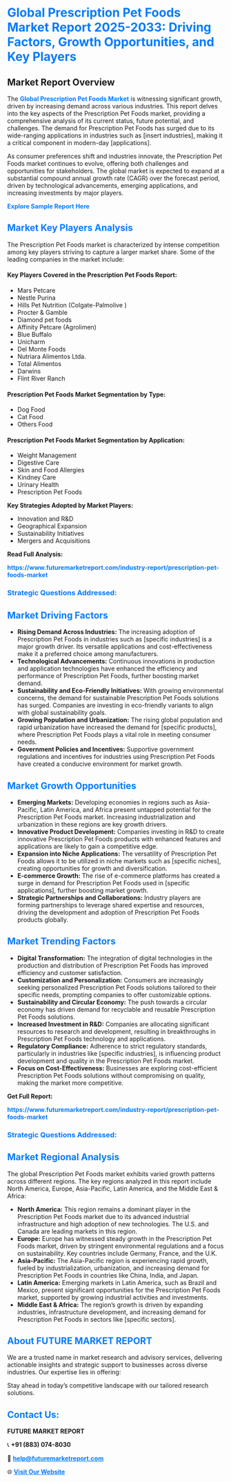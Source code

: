 <h1 style="color: #007BFF;">Global Prescription Pet Foods Market Report 2025-2033: Driving Factors, Growth Opportunities, and Key Players</h1>

<section id="overview">
<h2>Market Report Overview</h2>
<p>The <a href="https://www.futuremarketreport.com/industry-report/prescription-pet-foods-market" style="color: #007BFF; text-decoration: none;"><strong>Global Prescription Pet Foods Market</strong></a> is witnessing significant growth, driven by increasing demand across various industries. This report delves into the key aspects of the Prescription Pet Foods market, providing a comprehensive analysis of its current status, future potential, and challenges. The demand for Prescription Pet Foods has surged due to its wide-ranging applications in industries such as [insert industries], making it a critical component in modern-day [applications].</p>
<p>As consumer preferences shift and industries innovate, the Prescription Pet Foods market continues to evolve, offering both challenges and opportunities for stakeholders. The global market is expected to expand at a substantial compound annual growth rate (CAGR) over the forecast period, driven by technological advancements, emerging applications, and increasing investments by major players.</p>
</section>

<section id="overview">
<p><a href="https://www.futuremarketreport.com/request-sample/reportId=111287" style="color: #007BFF; text-decoration: none;"><strong>Explore Sample Report Here</strong></a></p>
</section>

<section id="key-players">
<h2 style="color: #007BFF;">Market Key Players Analysis</h2>
<p>The Prescription Pet Foods market is characterized by intense competition among key players striving to capture a larger market share. Some of the leading companies in the market include:</p>
<h4>Key Players Covered in the Prescription Pet Foods Report:</h4>
<ul><li>Mars Petcare</li><li>Nestle Purina</li><li>Hills Pet Nutrition (Colgate-Palmolive )</li><li>Procter &amp; Gamble</li><li>Diamond pet foods</li><li>Affinity Petcare (Agrolimen)</li><li>Blue Buffalo</li><li>Unicharm</li><li>Del Monte Foods</li><li>Nutriara Alimentos Ltda.</li><li>Total Alimentos</li><li>Darwins</li><li>Flint River Ranch</li></ul>
<h4>Prescription Pet Foods Market Segmentation by Type:</h4>
<ul><li>Dog Food</li><li>Cat Food</li><li>Others Food</li></ul>

<h4>Prescription Pet Foods Market Segmentation by Application:</h4>
<ul><li>Weight Management</li><li>Digestive Care</li><li>Skin and Food Allergies</li><li>Kindney Care</li><li>Urinary Health</li><li>Prescription Pet Foods</li></ul>
<p><strong>Key Strategies Adopted by Market Players:</strong></p>
<ul>
<li>Innovation and R&D</li>
<li>Geographical Expansion</li>
<li>Sustainability Initiatives</li>
<li>Mergers and Acquisitions</li>
</ul>
</section>

<section>
<p><strong>Read Full Analysis: </strong></p><a href="https://www.futuremarketreport.com/industry-report/prescription-pet-foods-market" style="color: #007BFF; text-decoration: none;"><strong>https://www.futuremarketreport.com/industry-report/prescription-pet-foods-market</strong></a>
<h3 style="color: #007BFF;">Strategic Questions Addressed:</h3>
</section>

<section id="driving-factors">
<h2 style="color: #007BFF;">Market Driving Factors</h2>
<ul>
<li><strong>Rising Demand Across Industries:</strong> The increasing adoption of Prescription Pet Foods in industries such as [specific industries] is a major growth driver. Its versatile applications and cost-effectiveness make it a preferred choice among manufacturers.</li>
<li><strong>Technological Advancements:</strong> Continuous innovations in production and application technologies have enhanced the efficiency and performance of Prescription Pet Foods, further boosting market demand.</li>
<li><strong>Sustainability and Eco-Friendly Initiatives:</strong> With growing environmental concerns, the demand for sustainable Prescription Pet Foods solutions has surged. Companies are investing in eco-friendly variants to align with global sustainability goals.</li>
<li><strong>Growing Population and Urbanization:</strong> The rising global population and rapid urbanization have increased the demand for [specific products], where Prescription Pet Foods plays a vital role in meeting consumer needs.</li>
<li><strong>Government Policies and Incentives:</strong> Supportive government regulations and incentives for industries using Prescription Pet Foods have created a conducive environment for market growth.</li>
</ul>
</section>

<section id="growth-opportunities">
<h2 style="color: #007BFF;">Market Growth Opportunities</h2>
<ul>
<li><strong>Emerging Markets:</strong> Developing economies in regions such as Asia-Pacific, Latin America, and Africa present untapped potential for the Prescription Pet Foods market. Increasing industrialization and urbanization in these regions are key growth drivers.</li>
<li><strong>Innovative Product Development:</strong> Companies investing in R&D to create innovative Prescription Pet Foods products with enhanced features and applications are likely to gain a competitive edge.</li>
<li><strong>Expansion into Niche Applications:</strong> The versatility of Prescription Pet Foods allows it to be utilized in niche markets such as [specific niches], creating opportunities for growth and diversification.</li>
<li><strong>E-commerce Growth:</strong> The rise of e-commerce platforms has created a surge in demand for Prescription Pet Foods used in [specific applications], further boosting market growth.</li>
<li><strong>Strategic Partnerships and Collaborations:</strong> Industry players are forming partnerships to leverage shared expertise and resources, driving the development and adoption of Prescription Pet Foods products globally.</li>
</ul>
</section>

<section id="trending-factors">
<h2 style="color: #007BFF;">Market Trending Factors</h2>
<ul>
<li><strong>Digital Transformation:</strong> The integration of digital technologies in the production and distribution of Prescription Pet Foods has improved efficiency and customer satisfaction.</li>
<li><strong>Customization and Personalization:</strong> Consumers are increasingly seeking personalized Prescription Pet Foods solutions tailored to their specific needs, prompting companies to offer customizable options.</li>
<li><strong>Sustainability and Circular Economy:</strong> The push towards a circular economy has driven demand for recyclable and reusable Prescription Pet Foods solutions.</li>
<li><strong>Increased Investment in R&D:</strong> Companies are allocating significant resources to research and development, resulting in breakthroughs in Prescription Pet Foods technology and applications.</li>
<li><strong>Regulatory Compliance:</strong> Adherence to strict regulatory standards, particularly in industries like [specific industries], is influencing product development and quality in the Prescription Pet Foods market.</li>
<li><strong>Focus on Cost-Effectiveness:</strong> Businesses are exploring cost-efficient Prescription Pet Foods solutions without compromising on quality, making the market more competitive.</li>
</ul>
</section>

<section>
<p><strong>Get Full Report: </strong></p><a href="https://www.futuremarketreport.com/industry-report/prescription-pet-foods-market" style="color: #007BFF; text-decoration: none;"><strong>https://www.futuremarketreport.com/industry-report/prescription-pet-foods-market</strong></a>
<h3 style="color: #007BFF;">Strategic Questions Addressed:</h3>
</section>


<section id="regional-analysis">
<h2 style="color: #007BFF;">Market Regional Analysis</h2>
<p>The global Prescription Pet Foods market exhibits varied growth patterns across different regions. The key regions analyzed in this report include North America, Europe, Asia-Pacific, Latin America, and the Middle East & Africa:</p>
<ul>
<li><strong>North America:</strong> This region remains a dominant player in the Prescription Pet Foods market due to its advanced industrial infrastructure and high adoption of new technologies. The U.S. and Canada are leading markets in this region.</li>
<li><strong>Europe:</strong> Europe has witnessed steady growth in the Prescription Pet Foods market, driven by stringent environmental regulations and a focus on sustainability. Key countries include Germany, France, and the U.K.</li>
<li><strong>Asia-Pacific:</strong> The Asia-Pacific region is experiencing rapid growth, fueled by industrialization, urbanization, and increasing demand for Prescription Pet Foods in countries like China, India, and Japan.</li>
<li><strong>Latin America:</strong> Emerging markets in Latin America, such as Brazil and Mexico, present significant opportunities for the Prescription Pet Foods market, supported by growing industrial activities and investments.</li>
<li><strong>Middle East & Africa:</strong> The region’s growth is driven by expanding industries, infrastructure development, and increasing demand for Prescription Pet Foods in sectors like [specific sectors].</li>
</ul>
</section>

<footer>
<h2 style="color: #007BFF;">About FUTURE MARKET REPORT</h2>
<p>We are a trusted name in market research and advisory services, delivering actionable insights and strategic support to businesses across diverse industries. Our expertise lies in offering:</p>

<p>Stay ahead in today’s competitive landscape with our tailored research solutions.</p>

<h2 style="color: #007BFF;">Contact Us:</h2>
<p><strong>FUTURE MARKET REPORT</strong></p>
<p>📞 <strong>+91 (883) 074-8030</strong></p>
<p>📧 <strong><a href="mailto:help@futuremarketreport.com" style="color: #007BFF;">help@futuremarketreport.com</a></strong></p>
<p>🌐 <strong><a href="https://www.futuremarketreport.com/" style="color: #007BFF;">Visit Our Website</a></strong></p>
</footer>